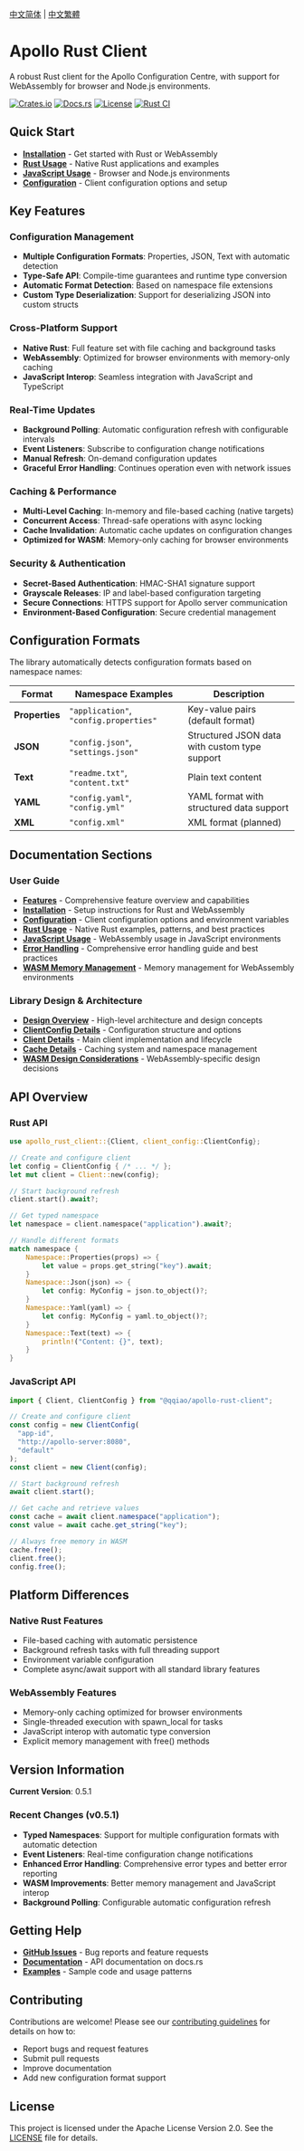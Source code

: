 [中文简体](../zh-CN/Home.md) | [中文繁體](../zh-TW/Home.md)

# Apollo Rust Client

A robust Rust client for the Apollo Configuration Centre, with support for WebAssembly for browser and Node.js environments.

[![Crates.io](https://img.shields.io/crates/v/apollo-rust-client.svg)](https://crates.io/crates/apollo-rust-client)
[![Docs.rs](https://docs.rs/apollo-rust-client/badge.svg)](https://docs.rs/apollo-rust-client)
[![License](https://img.shields.io/badge/License-Apache%202.0-blue.svg)](https://github.com/qqiao/apollo-rust-client/blob/main/LICENSE)
[![Rust CI](https://github.com/qqiao/apollo-rust-client/actions/workflows/rust.yml/badge.svg)](https://github.com/qqiao/apollo-rust-client/actions/workflows/rust.yml)

## Quick Start

- **[Installation](Installation.md)** - Get started with Rust or WebAssembly
- **[Rust Usage](Rust-Usage.md)** - Native Rust applications and examples
- **[JavaScript Usage](JavaScript-Usage.md)** - Browser and Node.js environments
- **[Configuration](Configuration.md)** - Client configuration options and setup

## Key Features

### Configuration Management

- **Multiple Configuration Formats**: Properties, JSON, Text with automatic detection
- **Type-Safe API**: Compile-time guarantees and runtime type conversion
- **Automatic Format Detection**: Based on namespace file extensions
- **Custom Type Deserialization**: Support for deserializing JSON into custom structs

### Cross-Platform Support

- **Native Rust**: Full feature set with file caching and background tasks
- **WebAssembly**: Optimized for browser environments with memory-only caching
- **JavaScript Interop**: Seamless integration with JavaScript and TypeScript

### Real-Time Updates

- **Background Polling**: Automatic configuration refresh with configurable intervals
- **Event Listeners**: Subscribe to configuration change notifications
- **Manual Refresh**: On-demand configuration updates
- **Graceful Error Handling**: Continues operation even with network issues

### Caching & Performance

- **Multi-Level Caching**: In-memory and file-based caching (native targets)
- **Concurrent Access**: Thread-safe operations with async locking
- **Cache Invalidation**: Automatic cache updates on configuration changes
- **Optimized for WASM**: Memory-only caching for browser environments

### Security & Authentication

- **Secret-Based Authentication**: HMAC-SHA1 signature support
- **Grayscale Releases**: IP and label-based configuration targeting
- **Secure Connections**: HTTPS support for Apollo server communication
- **Environment-Based Configuration**: Secure credential management

## Configuration Formats

The library automatically detects configuration formats based on namespace names:

| Format         | Namespace Examples                     | Description                                   |
| -------------- | -------------------------------------- | --------------------------------------------- |
| **Properties** | `"application"`, `"config.properties"` | Key-value pairs (default format)              |
| **JSON**       | `"config.json"`, `"settings.json"`     | Structured JSON data with custom type support |
| **Text**       | `"readme.txt"`, `"content.txt"`        | Plain text content                            |
| **YAML**       | `"config.yaml"`, `"config.yml"`        | YAML format with structured data support      |
| **XML**        | `"config.xml"`                         | XML format (planned)                          |

## Documentation Sections

### User Guide

- **[Features](Features.md)** - Comprehensive feature overview and capabilities
- **[Installation](Installation.md)** - Setup instructions for Rust and WebAssembly
- **[Configuration](Configuration.md)** - Client configuration options and environment variables
- **[Rust Usage](Rust-Usage.md)** - Native Rust examples, patterns, and best practices
- **[JavaScript Usage](JavaScript-Usage.md)** - WebAssembly usage in JavaScript environments
- **[Error Handling](Error-Handling.md)** - Comprehensive error handling guide and best practices
- **[WASM Memory Management](WASM-Memory-Management.md)** - Memory management for WebAssembly environments

### Library Design & Architecture

- **[Design Overview](Design-Overview.md)** - High-level architecture and design concepts
- **[ClientConfig Details](Design-ClientConfig.md)** - Configuration structure and options
- **[Client Details](Design-Client.md)** - Main client implementation and lifecycle
- **[Cache Details](Design-Cache.md)** - Caching system and namespace management
- **[WASM Design Considerations](Design-WASM.md)** - WebAssembly-specific design decisions

## API Overview

### Rust API

```rust
use apollo_rust_client::{Client, client_config::ClientConfig};

// Create and configure client
let config = ClientConfig { /* ... */ };
let mut client = Client::new(config);

// Start background refresh
client.start().await?;

// Get typed namespace
let namespace = client.namespace("application").await?;

// Handle different formats
match namespace {
    Namespace::Properties(props) => {
        let value = props.get_string("key").await;
    }
    Namespace::Json(json) => {
        let config: MyConfig = json.to_object()?;
    }
    Namespace::Yaml(yaml) => {
        let config: MyConfig = yaml.to_object()?;
    }
    Namespace::Text(text) => {
        println!("Content: {}", text);
    }
}
```

### JavaScript API

```javascript
import { Client, ClientConfig } from "@qqiao/apollo-rust-client";

// Create and configure client
const config = new ClientConfig(
  "app-id",
  "http://apollo-server:8080",
  "default"
);
const client = new Client(config);

// Start background refresh
await client.start();

// Get cache and retrieve values
const cache = await client.namespace("application");
const value = await cache.get_string("key");

// Always free memory in WASM
cache.free();
client.free();
config.free();
```

## Platform Differences

### Native Rust Features

- File-based caching with automatic persistence
- Background refresh tasks with full threading support
- Environment variable configuration
- Complete async/await support with all standard library features

### WebAssembly Features

- Memory-only caching optimized for browser environments
- Single-threaded execution with spawn_local for tasks
- JavaScript interop with automatic type conversion
- Explicit memory management with free() methods

## Version Information

**Current Version**: 0.5.1

### Recent Changes (v0.5.1)

- **Typed Namespaces**: Support for multiple configuration formats with automatic detection
- **Event Listeners**: Real-time configuration change notifications
- **Enhanced Error Handling**: Comprehensive error types and better error reporting
- **WASM Improvements**: Better memory management and JavaScript interop
- **Background Polling**: Configurable automatic configuration refresh

## Getting Help

- **[GitHub Issues](https://github.com/qqiao/apollo-rust-client/issues)** - Bug reports and feature requests
- **[Documentation](https://docs.rs/apollo-rust-client)** - API documentation on docs.rs
- **[Examples](https://github.com/qqiao/apollo-rust-client/tree/main/examples)** - Sample code and usage patterns

## Contributing

Contributions are welcome! Please see our [contributing guidelines](https://github.com/qqiao/apollo-rust-client/blob/main/CONTRIBUTING.md) for details on how to:

- Report bugs and request features
- Submit pull requests
- Improve documentation
- Add new configuration format support

## License

This project is licensed under the Apache License Version 2.0. See the [LICENSE](https://github.com/qqiao/apollo-rust-client/blob/main/LICENSE) file for details.
